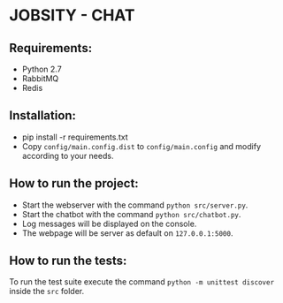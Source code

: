 JOBSITY - CHAT
==============


Requirements:
-------------

- Python 2.7
- RabbitMQ
- Redis


Installation:
-------------

- pip install -r requirements.txt
- Copy `config/main.config.dist` to `config/main.config` and modify 
    according to your needs.


How to run the project:
-----------------------

- Start the webserver with the command `python src/server.py`.
- Start the chatbot with the command `python src/chatbot.py`.
- Log messages will be displayed on the console.
- The webpage will be server as default on `127.0.0.1:5000`.


How to run the tests:
---------------------

To run the test suite execute the command `python -m unittest discover` 
  inside the `src` folder.

